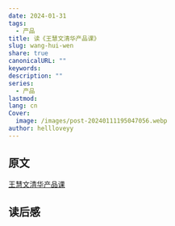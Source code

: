 ```yaml
---
date: 2024-01-31
tags:
  - 产品
title: 读《王慧文清华产品课》
slug: wang-hui-wen
share: true
canonicalURL: ""
keywords: 
description: ""
series:
  - 产品
lastmod: 
lang: cn
Cover:
  image: /images/post-20240111195047056.webp
author: hellloveyy
---
```



## 原文 

[王慧文清华产品课](/images/王慧文清华产品课Allen修订版-20210104.pdf)


## 读后感